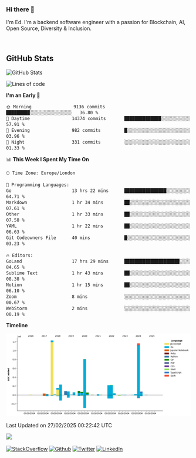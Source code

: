 ### Hi there 👋
 I'm Ed. I'm a backend software engineer with a passion for Blockchain, AI, Open Source, Diversity & Inclusion.

<br />

<h2>GitHub Stats</h2>
<p><img src="https://github-readme-stats.vercel.app/api?username=echarrod&amp;show_icons=true" alt="GitHub Stats"></p>

<!--START_SECTION:waka-->
![Lines of code](https://img.shields.io/badge/From%20Hello%20World%20I%27ve%20Written-4.7%20million%20lines%20of%20code-blue)

**I'm an Early 🐤** 

```text
🌞 Morning                9136 commits        █████████░░░░░░░░░░░░░░░░   36.80 % 
🌆 Daytime                14374 commits       ██████████████░░░░░░░░░░░   57.91 % 
🌃 Evening                982 commits         █░░░░░░░░░░░░░░░░░░░░░░░░   03.96 % 
🌙 Night                  331 commits         ░░░░░░░░░░░░░░░░░░░░░░░░░   01.33 % 
```


📊 **This Week I Spent My Time On** 

```text
🕑︎ Time Zone: Europe/London

💬 Programming Languages: 
Go                       13 hrs 22 mins      ████████████████░░░░░░░░░   64.71 % 
Markdown                 1 hr 34 mins        ██░░░░░░░░░░░░░░░░░░░░░░░   07.61 % 
Other                    1 hr 33 mins        ██░░░░░░░░░░░░░░░░░░░░░░░   07.58 % 
YAML                     1 hr 22 mins        ██░░░░░░░░░░░░░░░░░░░░░░░   06.63 % 
Git Codeowners File      40 mins             █░░░░░░░░░░░░░░░░░░░░░░░░   03.23 % 

🔥 Editors: 
GoLand                   17 hrs 29 mins      █████████████████████░░░░   84.65 % 
Sublime Text             1 hr 43 mins        ██░░░░░░░░░░░░░░░░░░░░░░░   08.38 % 
Notion                   1 hr 15 mins        ██░░░░░░░░░░░░░░░░░░░░░░░   06.10 % 
Zoom                     8 mins              ░░░░░░░░░░░░░░░░░░░░░░░░░   00.67 % 
WebStorm                 2 mins              ░░░░░░░░░░░░░░░░░░░░░░░░░   00.19 % 
```

**Timeline**

![Lines of Code chart](https://raw.githubusercontent.com/echarrod/echarrod/main/assets/bar_graph.png)


 Last Updated on 27/02/2025 00:22:42 UTC
<!--END_SECTION:waka-->

![](https://komarev.com/ghpvc/?username=echarrod)

<p>
<a href="https://stackoverflow.com/users/1014632/ech" target="_blank"><img alt="StackOverflow" src="https://img.shields.io/badge/-Stackoverflow-FE7A16?style=for-the-badge&logo=stack-overflow&logoColor=white" /></a> 
<a href="https://github.com/echarrod" target="_blank"><img alt="Github" src="https://img.shields.io/badge/GitHub-%2312100E.svg?&style=for-the-badge&logo=Github&logoColor=white" /></a> 
<a href="https://twitter.com/e_harrod" target="_blank"><img alt="Twitter" src="https://img.shields.io/badge/twitter-%231DA1F2.svg?&style=for-the-badge&logo=twitter&logoColor=white" /></a> 
<a href="https://www.linkedin.com/in/ed-harrod" target="_blank"><img alt="LinkedIn" src="https://img.shields.io/badge/linkedin-%230077B5.svg?&style=for-the-badge&logo=linkedin&logoColor=white" /></a>
